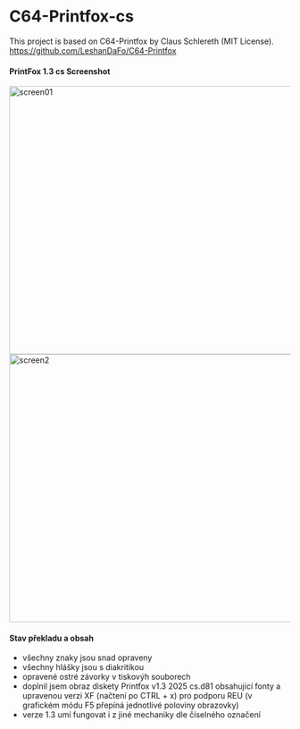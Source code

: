 # C64-Printfox-cs
This project is based on C64-Printfox by Claus Schlereth (MIT License).
<br />https://github.com/LeshanDaFo/C64-Printfox

#### PrintFox 1.3 cs Screenshot
<img width="640" height="480" alt="screen01" src="https://github.com/user-attachments/assets/8da4f173-f14b-4458-936c-93abaf0aa9bd" />

<img width="640" height="480" alt="screen2" src="https://github.com/user-attachments/assets/24ce9d67-a94d-4f9e-8b0e-07f3ce5c0d2a" />


#### Stav překladu a obsah
- všechny znaky jsou snad opraveny
- všechny hlášky jsou s diakritikou
- opravené ostré závorky v tiskovýh souborech 
- doplnil jsem obraz diskety Printfox v1.3 2025 cs.d81 obsahující fonty a upravenou verzi XF (načtení po CTRL + x) pro podporu REU (v grafickém módu F5 přepíná jednotlivé poloviny obrazovky)
- verze 1.3 umí fungovat i z jiné mechaniky dle číselného označení
